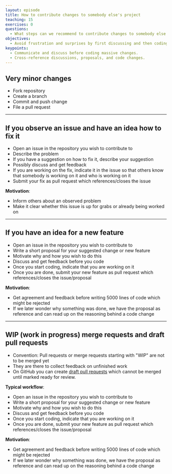 ```yaml
---
layout: episode
title: How to contribute changes to somebody else's project
teaching: 15
exercises: 0
questions:
  - What steps can we recommend to contribute changes to somebody else's project?
objectives:
  - Avoid frustration and surprises by first discussing and then coding.
keypoints:
  - Communicate and discuss before coding massive changes.
  - Cross-reference discussions, proposals, and code changes.
---
```


## Very minor changes

- Fork repository
- Create a branch
- Commit and push change
- File a pull request

---

## If you observe an issue and have an idea how to fix it

- Open an issue in the repository you wish to contribute to
- Describe the problem
- If you have a suggestion on how to fix it, describe your suggestion
- Possibly discuss and get feedback
- If you are working on the fix, indicate it in the issue so that others know that somebody is working on it and who is working on it
- Submit your fix as pull request which references/closes the issue

**Motivation**:

- Inform others about an observed problem
- Make it clear whether this issue is up for grabs or already being worked on

---

## If you have an idea for a new feature

- Open an issue in the repository you wish to contribute to
- Write a short proposal for your suggested change or new feature
- Motivate why and how you wish to do this
- Discuss and get feedback before you code
- Once you start coding, indicate that you are working on it
- Once you are done, submit your new feature as pull request which references/closes the issue/proposal

**Motivation**:

- Get agreement and feedback before writing 5000 lines of code which might be rejected
- If we later wonder why something was done, we have the proposal as reference and can read up on the reasoning behind a code change

---

## WIP (work in progress) merge requests and draft pull requests

- Convention: Pull requests or merge requests starting with "WIP" are not to be merged yet
- They are there to collect feedback on unfinished work
- On GitHub you can create [draft pull requests](https://github.blog/2019-02-14-introducing-draft-pull-requests/)
  which cannot be merged until marked ready for review.

**Typical workflow**:

- Open an issue in the repository you wish to contribute to
- Write a short proposal for your suggested change or new feature
- Motivate why and how you wish to do this
- Discuss and get feedback before you code
- Once you start coding, indicate that you are working on it
- Once you are done, submit your new feature as pull request which references/closes the issue/proposal

**Motivation**:

- Get agreement and feedback before writing 5000 lines of code which might be rejected
- If we later wonder why something was done, we have the proposal as reference and can read up on the reasoning behind a code change
